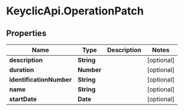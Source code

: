 # KeyclicApi.OperationPatch

## Properties
Name | Type | Description | Notes
------------ | ------------- | ------------- | -------------
**description** | **String** |  | [optional] 
**duration** | **Number** |  | [optional] 
**identificationNumber** | **String** |  | [optional] 
**name** | **String** |  | [optional] 
**startDate** | **Date** |  | [optional] 


